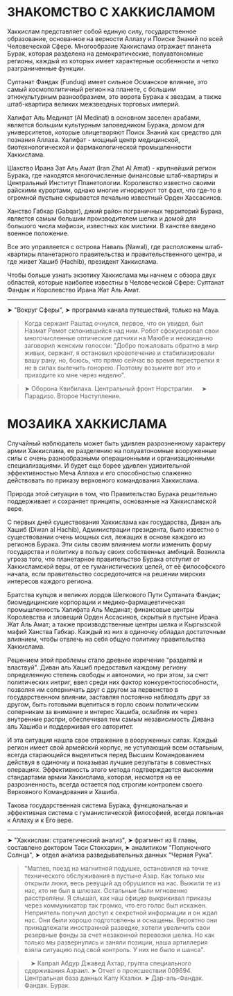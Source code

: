 # ЗНАКОМСТВО С ХАККИСЛАМОМ

Хаккислам представляет собой единую силу, государственное образование, основанное на верности Аллаху и Поиске Знаний по всей Человеческой Сфере. Многообразие Хаккислама отражает планета Бурак, которая разделена на демократические, полуавтономные регионы, каждый из которых имеет характерные особенности и четко разграниченные функции.

Султанат Фандак (Funduq) имеет сильное Османское влияние, это самый космополитичный регион на планете, с большим этнокультурным разнообразием, это ворота Бурака к звездам, а также штаб-квартира великих межзвездных торговых империй.

Халифат Аль Мединат (Al Medinat) в основном заселен арабами, является большим культурным заповедником Бурака, домом для университетов, которые олицетворяют Поиск Знаний как средство для познания Аллаха. Халифат - мощный центр медицинской, биотехнологической и фармакологической промышленности Хаккислама.

Шахство Ирана Зат Аль Амат (Iran Zhat Al Amat) - крупнейший регион Бурака, где находятся многочисленные финансовые штаб-квартиры и Центральный Институт Планетологии. Королевство известно своими райскими курортами, однако многие игнорируют тот факт, что где-то в огромной пустыне скрывается печально известный Орден Хассасинов.

Ханство Габкар (Gabqar), дикий район пограничных территорий Бурака, является самым большим производителем шелка и домой для большого числа мафиози, известных как мистики. В ханстве введено военное положение.

Все это управляется с острова Наваль (Nawal), где расположены штаб-квартиры планетарного правительства и правительственного центра, и где живет Хашиб (Hachib), президент Хаккислама.

Чтобы больше узнать экзотику Хаккислама мы начнем с обзора двух областей, которые наиболее известны в Человеческой Сфере: Султанат Фандак и Королевство Ирана Жат Аль Амат.

-----------------------------


➤ "Вокруг Сферы",
➤ программа канала путешествий, только на Maya.


> Когда сержант Раштад очнулся, первое, что он увидел, был Назмат Ремот склонившийся над ним. Робот сфокусировал свои многочисленные оптические датчики на Маюбе и неожиданно заговорил женским голосом: "Добро пожаловать обратно в мир живых, сержант, я остановил кровотечение и стабилизировали вашу рану, но, боюсь, что прямо сейчас во время перестрелки я не в силах вылечить гонорею. Поэтому возьмите вот это и приходите ко мне через неделю".

> ➤ Оборона Квибилаха. Центральный фронт Норстралии.
> ➤ Парадизо. Второе Наступление.

# МОЗАИКА ХАККИСЛАМА

Случайный наблюдатель может быть удивлен разрозненному характеру армии Хаккислама, ее разделению на полуавтономные вооруженные силы с очень разнообразными операционными и организационными специализациями. И будет еще борее удивлен удивительной эффективностью Меча Аллаха и его способностью слаженно действовать по приказу верховного командования Хаккислама.

Природа этой ситуации в том, что Правительство Бурака решительно поддерживает и сохраняет принципы, основанные на Хаккисламской вере.

С первых дней существования Хаккислама как государства, Диван аль Хашиб (Diwan al Hachib), Администрации президента, было известно о существовании очень мощных сил, лежащих в основе каждого из регионов Бурака. Эти силы своим влиянием могли изменить форму государства и политику в пользу своих собственных амбиций. Возникла угроза того, что планетарное правительство Бурака отступит от Хаккисламской веры, от ее гуманистических целей, от её философского начала, если правительство сосредоточится на решении мирских интересов каждого региона.

Братства купцов и великих лордов Шелкового Пути Султаната Фандак; биомедицинские корпорации и медико-фармацевтическая промышленность Халифата Аль Мединат; финансовые центры Королевства и зловещий Орден Ассасинов, скрытый в пустыне Ирана Жат Аль Амат; а также производственные центры шелка и Кыргызской мафий Ханства Габкар. Каждый из них в одиночку обладал достаточным влиянием, чтобы отвлечь на себя общую политику правительства Хаккислама.

Решением этой проблемы стало древнее изречение "разделяй и властвуй". Диван аль Хашиб предоставил каждому региону определенную степень свободы и автономии, но при этом, за счет политических интриг, ввел среди них фактор конкурентоспособности, позволяя им соперничать друг с другом за первенство в государственном влиянии, заставляя постоянно наблюдать друг за другом, быть готовыми вцепиться в горло своим политическим соперникам за внимание и интерес Хашиба, ослабляя их через внутренние распри, обеспечивая тем самым независимость Дивана аль Хашиба и поддерживая его авторитет.

И эта ситуация нашла свое отражение в вооруженных силах. Каждый регион имеет свой армейский корпус, не уступающий всем остальным, всегда старающийся выделиться перед Высшим Командованием действуя в одиночку и показывая лучшие результаты в совместных операциях. Эффективность этого метода подтверждается высокими стандартами армии Хаккислама, которая, несмотря на ее разрозненность, всегда остается под строгим контролем своего Верховного Командования и Хашиба.

Такова государственная система Бурака, функциональная и эффективная система с гуманистической философией, всегда лояльная к Аллаху и к Его вере.

-----------------------------

➤ "Хаккислам: стратегический анализ",
➤ фрагмент из II главы, составлено доктором Таси Стокхарин,
➤ аналитиком "Полуночного Солнца",
➤ отдел анализа разведывательных данных "Черная Рука".



>"Маглев, поезд на магнитной подушке, остановился на точке технического обслуживания в пустыне Азар. Как только мы открыли люки, весь ревущий ад обрушился на нас. Выжили те из нас, кто не был в шлюзах. Остальные были мгновенно расстреляны. Я слышал, как наш офицер выкрикивал приказы через коммуникатор так громко, что его голос был искажен. Неприятель получил доступ к секретной информации и он ждал нас. Они были хорошо подготовлены и оснащены. Вероятно они принадлежали иностранной разведке, хотели увеличить свои резервные фонды за счет незаконной перевозки шелка. Но как только мы развернулись и заняли позиции, наша артиллерия взяла ситуацию под свой контроль. У них не было и шанса".

> ➤ Капрал Абдур Джавед Ахтар, группа специального сдерживания Азраил.
➤ Отчет о происшествии 009694. Центральная база данных Капу Кхалки.
➤ Дар-эль-Фандак. Фандак. Бурак.